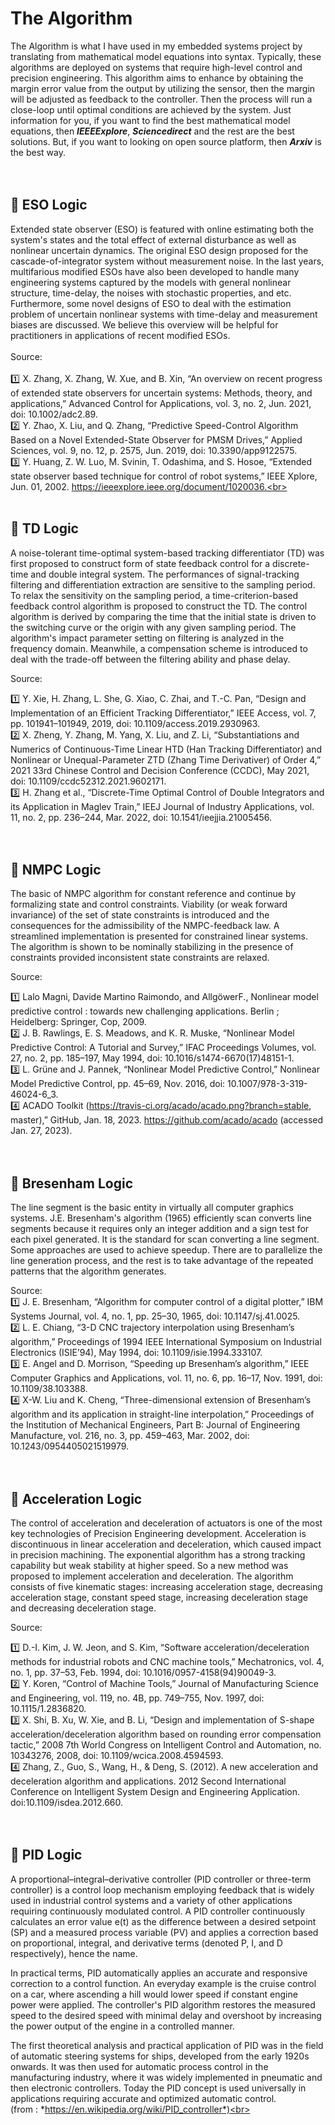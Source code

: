 # The Algorithm<br>

The Algorithm is what I have used in my embedded systems project by translating from mathematical model equations into syntax. Typically, these algorithms are deployed on systems that require high-level control and precision engineering. This algorithm aims to enhance by obtaining the margin error value from the output by utilizing the sensor, then the margin will be adjusted as feedback to the controller. Then the process will run a close-loop until optimal conditions are achieved by the system. Just information for you, if you want to find the best mathematical model equations, then ***IEEEExplore***, ***Sciencedirect*** and the rest are the best solutions. But, if you want to looking on open source platform, then ***Arxiv*** is the best way.  <br><br><br>

## :large_blue_diamond: ESO Logic<br>

Extended state observer (ESO) is featured with online estimating both the system's states and the total effect of external disturbance as well as nonlinear uncertain dynamics. The original ESO design proposed for the cascade-of-integrator system without measurement noise. In the last years, multifarious modified ESOs have also been developed to handle many engineering systems captured by the models with general nonlinear structure, time-delay, the noises with stochastic properties, and etc. Furthermore, some novel designs of ESO to deal with the estimation problem of uncertain nonlinear systems with time-delay and measurement biases are discussed. We believe this overview will be helpful for practitioners in applications of recent modified ESOs.<br><br>Source:<br><br>:one: X. Zhang, X. Zhang, W. Xue, and B. Xin, “An overview on recent progress of extended state observers for uncertain systems: Methods, theory, and applications,” Advanced Control for Applications, vol. 3, no. 2, Jun. 2021, doi: 10.1002/adc2.89.<br>:two: Y. Zhao, X. Liu, and Q. Zhang, “Predictive Speed-Control Algorithm Based on a Novel Extended-State Observer for PMSM Drives,” Applied Sciences, vol. 9, no. 12, p. 2575, Jun. 2019, doi: 10.3390/app9122575.<br>:three: Y. Huang, Z. W. Luo, M. Svinin, T. Odashima, and S. Hosoe, “Extended state observer based technique for control of robot systems,” IEEE Xplore, Jun. 01, 2002. https://ieeexplore.ieee.org/document/1020036.<br><br><br>

## :large_blue_diamond: TD Logic<br>
A noise-tolerant time-optimal system-based tracking differentiator (TD) was first proposed to construct form of state feedback control for a discrete-time and double integral system. The performances of signal-tracking filtering and differentiation extraction are sensitive to the sampling period. To relax the sensitivity on the sampling period, a time-criterion-based feedback control algorithm is proposed to construct the TD. The control algorithm is derived by comparing the time that the initial state is driven to the switching curve or the origin with any given sampling period. The algorithm's impact parameter setting on filtering is analyzed in the frequency domain. Meanwhile, a compensation scheme is introduced to deal with the trade-off between the filtering ability and phase delay.

Source:<br>

1️⃣ Y. Xie, H. Zhang, L. She, G. Xiao, C. Zhai, and T.-C. Pan, “Design and Implementation of an Efficient Tracking Differentiator,” IEEE Access, vol. 7, pp. 101941–101949, 2019, doi: 10.1109/access.2019.2930963.<br>
2️⃣ X. Zheng, Y. Zhang, M. Yang, X. Liu, and Z. Li, “Substantiations and Numerics of Continuous-Time Linear HTD (Han Tracking Differentiator) and Nonlinear or Unequal-Parameter ZTD (Zhang Time Derivativer) of Order 4,” 2021 33rd Chinese Control and Decision Conference (CCDC), May 2021, doi: 10.1109/ccdc52312.2021.9602171.<br>
3️⃣ H. Zhang et al., “Discrete-Time Optimal Control of Double Integrators and its Application in Maglev Train,” IEEJ Journal of Industry Applications, vol. 11, no. 2, pp. 236–244, Mar. 2022, doi: 10.1541/ieejjia.21005456.<br><br><br>

## :large_blue_diamond: NMPC Logic<br>
The basic of NMPC algorithm for constant reference and continue by formalizing state and control constraints. Viability (or weak forward invariance) of the set of state constraints is introduced and the consequences for the admissibility of the NMPC-feedback law. A streamlined implementation is presented for constrained linear systems. The algorithm is shown to be nominally stabilizing in the presence of constraints provided inconsistent state constraints are relaxed.

Source:<br>

1️⃣ Lalo Magni, Davide Martino Raimondo, and AllgöwerF., Nonlinear model predictive control : towards new challenging applications. Berlin ; Heidelberg: Springer, Cop, 2009.<br>
2️⃣ J. B. Rawlings, E. S. Meadows, and K. R. Muske, “Nonlinear Model Predictive Control: A Tutorial and Survey,” IFAC Proceedings Volumes, vol. 27, no. 2, pp. 185–197, May 1994, doi: 10.1016/s1474-6670(17)48151-1.<br>
3️⃣ L. Grüne and J. Pannek, “Nonlinear Model Predictive Control,” Nonlinear Model Predictive Control, pp. 45–69, Nov. 2016, doi: 10.1007/978-3-319-46024-6_3.<br>
4️⃣ ACADO Toolkit (https://travis-ci.org/acado/acado.png?branch=stable, master),” GitHub, Jan. 18, 2023. https://github.com/acado/acado (accessed Jan. 27, 2023).<br><br><br>

## :large_blue_diamond: Bresenham Logic<br>
The line segment is the basic entity in virtually all computer graphics systems. J.E. Bresenham's algorithm (1965) efficiently scan converts line segments because it requires only an integer addition and a sign test for each pixel generated. It is the standard for scan converting a line segment. Some approaches are used to achieve speedup. There are to parallelize the line generation process, and the rest is to take advantage of the repeated patterns that the algorithm generates.

Source:<br>
1️⃣ J. E. Bresenham, “Algorithm for computer control of a digital plotter,” IBM Systems Journal, vol. 4, no. 1, pp. 25–30, 1965, doi: 10.1147/sj.41.0025.<br>
2️⃣ L. E. Chiang, “3-D CNC trajectory interpolation using Bresenham’s algorithm,” Proceedings of 1994 IEEE International Symposium on Industrial Electronics (ISIE’94), May 1994, doi: 10.1109/isie.1994.333107.<br>
3️⃣ E. Angel and D. Morrison, “Speeding up Bresenham’s algorithm,” IEEE Computer Graphics and Applications, vol. 11, no. 6, pp. 16–17, Nov. 1991, doi: 10.1109/38.103388.<br>
4️⃣ X-W. Liu and K. Cheng, “Three-dimensional extension of Bresenham’s algorithm and its application in straight-line interpolation,” Proceedings of the Institution of Mechanical Engineers, Part B: Journal of Engineering Manufacture, vol. 216, no. 3, pp. 459–463, Mar. 2002, doi: 10.1243/0954405021519979.<br><br><br>

## :large_blue_diamond: Acceleration Logic<br>
The control of acceleration and deceleration of actuators is one of the most key technologies of Precision Engineering development. Acceleration is discontinuous in linear acceleration and deceleration, which caused impact in precision machining. The exponential algorithm has a strong tracking capability but weak stability at higher speed. So a new method was proposed to implement acceleration and deceleration. The algorithm consists of five kinematic stages: increasing acceleration stage, decreasing acceleration stage, constant speed stage, increasing deceleration stage and decreasing deceleration stage.<br>

Source:<br>

1️⃣ D.-I. Kim, J. W. Jeon, and S. Kim, “Software acceleration/deceleration methods for industrial robots and CNC machine tools,” Mechatronics, vol. 4, no. 1, pp. 37–53, Feb. 1994, doi: 10.1016/0957-4158(94)90049-3.<br>
2️⃣ Y. Koren, “Control of Machine Tools,” Journal of Manufacturing Science and Engineering, vol. 119, no. 4B, pp. 749–755, Nov. 1997, doi: 10.1115/1.2836820.<br>
3️⃣ X. Shi, B. Xu, W. Xie, and B. Li, “Design and implementation of S-shape acceleration/deceleration algorithm based on rounding error compensation tactic,” 2008 7th World Congress on Intelligent Control and Automation, no. 10343276, 2008, doi: 10.1109/wcica.2008.4594593.<br>
4️⃣ Zhang, Z., Guo, S., Wang, H., & Deng, S. (2012). A new acceleration and deceleration algorithm and applications. 2012 Second International Conference on Intelligent System Design and Engineering Application. doi:10.1109/isdea.2012.660.<br><br><br>

## :large_blue_diamond: PID Logic<br>

A proportional–integral–derivative controller (PID controller or three-term controller) is a control loop mechanism employing feedback that is widely used in industrial control systems and a variety of other applications requiring continuously modulated control. A PID controller continuously calculates an error value e(t) as the difference between a desired setpoint (SP) and a measured process variable (PV) and applies a correction based on proportional, integral, and derivative terms (denoted P, I, and D respectively), hence the name.<br>

In practical terms, PID automatically applies an accurate and responsive correction to a control function. An everyday example is the cruise control on a car, where ascending a hill would lower speed if constant engine power were applied. The controller's PID algorithm restores the measured speed to the desired speed with minimal delay and overshoot by increasing the power output of the engine in a controlled manner.<br>

The first theoretical analysis and practical application of PID was in the field of automatic steering systems for ships, developed from the early 1920s onwards. It was then used for automatic process control in the manufacturing industry, where it was widely implemented in pneumatic and then electronic controllers. Today the PID concept is used universally in applications requiring accurate and optimized automatic control.<br>(from : *https://en.wikipedia.org/wiki/PID_controller*)<br>
